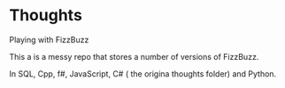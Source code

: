 # Thoughts
Playing with FizzBuzz

This a is a messy repo that stores a number of versions of FizzBuzz.

In SQL, Cpp, f#, JavaScript, C# ( the origina thoughts folder) and Python.



